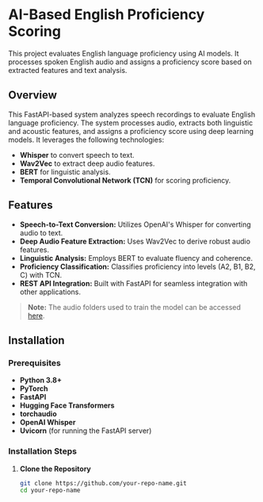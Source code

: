 # AI-Based English Proficiency Scoring

This project evaluates English language proficiency using AI models. It processes spoken English audio and assigns a proficiency score based on extracted features and text analysis.

## Overview

This FastAPI-based system analyzes speech recordings to evaluate English language proficiency. The system processes audio, extracts both linguistic and acoustic features, and assigns a proficiency score using deep learning models. It leverages the following technologies:

- **Whisper** to convert speech to text.
- **Wav2Vec** to extract deep audio features.
- **BERT** for linguistic analysis.
- **Temporal Convolutional Network (TCN)** for scoring proficiency.

## Features

- **Speech-to-Text Conversion:** Utilizes OpenAI's Whisper for converting audio to text.
- **Deep Audio Feature Extraction:** Uses Wav2Vec to derive robust audio features.
- **Linguistic Analysis:** Employs BERT to evaluate fluency and coherence.
- **Proficiency Classification:** Classifies proficiency into levels (A2, B1, B2, C) with TCN.
- **REST API Integration:** Built with FastAPI for seamless integration with other applications.

> **Note:** The audio folders used to train the model can be accessed [here](https://drive.google.com/drive/folders/1vY07U0pDacUAGAMRv7tPXqVbiCULFTs_).

## Installation

### Prerequisites

- **Python 3.8+**
- **PyTorch**
- **FastAPI**
- **Hugging Face Transformers**
- **torchaudio**
- **OpenAI Whisper**
- **Uvicorn** (for running the FastAPI server)

### Installation Steps

1. **Clone the Repository**

   ```bash
   git clone https://github.com/your-repo-name.git
   cd your-repo-name
